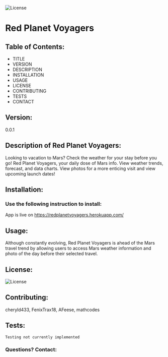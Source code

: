![License](https://img.shields.io/badge/License-MIT-blue.svg?style=plastic)

# Red Planet Voyagers

## Table of Contents:
* TITLE
* VERSION
* DESCRIPTION
* INSTALLATION
* USAGE
* LICENSE
* CONTRIBUTING
* TESTS
* CONTACT

## Version:
0.0.1



## Description of Red Planet Voyagers:
Looking to vacation to Mars? Check the weather for your stay before you go! Red Planet Voyagers, your daily dose of Mars info. View weather trends, forecast, and data charts. View photos for a more enticing visit and view upcoming launch dates! 




## Installation: 
### Use the following instruction to install: 

App is live on https://redplanetvoyagers.herokuapp.com/




## Usage: 
Although constantly evolving, Red Planet Voyagers is ahead of the Mars travel trend by allowing users to access Mars weather information and photo of the day before their selected travel.




## License: 
![License](https://img.shields.io/badge/License-MIT-blue.svg?style=plastic)




## Contributing: 
cheryld433, FenixTrax18, AFeese, mathcodes





## Tests: 
```Testing not currently implemented```




### Questions? Contact:

